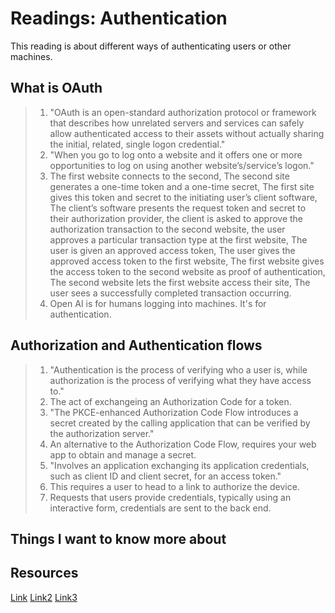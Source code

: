 # Readings: Authentication
This reading is about different ways of authenticating users or other machines.
## What is OAuth
>  1. "OAuth is an open-standard authorization protocol or framework that describes how unrelated servers and services can safely allow authenticated access to their assets without actually sharing the initial, related, single logon credential."
>  2. "When you go to log onto a website and it offers one or more opportunities to log on using another website’s/service’s logon."
>  3. The first website connects to the second, The second site generates a one-time token and a one-time secret, The first site gives this token and secret to the initiating user’s client software, The client’s software presents the request token and secret to their authorization provider, the client is asked to approve the authorization transaction to the second website, the user approves a particular transaction type at the first website, The user is given an approved access token, The user gives the approved access token to the first website, The first website gives the access token to the second website as proof of authentication, The second website lets the first website access their site, The user sees a successfully completed transaction occurring.
>  4. Open AI is for humans logging into machines. It's for authentication.

## Authorization and Authentication flows
> 1. "Authentication is the process of verifying who a user is, while authorization is the process of verifying what they have access to."
> 2. The act of exchangeing an Authorization Code for a token.
> 3. "The PKCE-enhanced Authorization Code Flow introduces a secret created by the calling application that can be verified by the authorization server."
> 4. An alternative to the Authorization Code Flow, requires your web app to obtain and manage a secret.
> 5. "Involves an application exchanging its application credentials, such as client ID and client secret, for an access token."
> 6. This requires a user to head to a link to authorize the device.
> 7. Requests that users provide credentials, typically using an interactive form, credentials are sent to the back end. 

## Things I want to know more about
## Resources
[Link](https://www.csoonline.com/article/562635/what-is-oauth-how-the-open-authorization-framework-works.html)
[Link2](https://auth0.com/docs/get-started/identity-fundamentals/authentication-and-authorization)
[Link3](https://auth0.com/docs/get-started/authentication-and-authorization-flow/client-credentials-flow)
